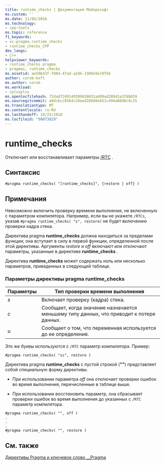 ```yaml
---
title: runtime_checks | Документация Майкрософт
ms.custom: ''
ms.date: 11/04/2016
ms.technology:
- cpp-tools
ms.topic: reference
f1_keywords:
- vc-pragma.runtime_checks
- runtime_checks_CPP
dev_langs:
- C++
helpviewer_keywords:
- runtime_checks pragma
- pragmas, runtime_checks
ms.assetid: ae50b43f-f88d-47ad-a2db-3389e9e7df5b
author: corob-msft
ms.author: corob
ms.workload:
- cplusplus
ms.openlocfilehash: 72dadf249149309b58031ad99ad28941a3f88d59
ms.sourcegitcommit: a9dcbcc85b4c28eed280d8e451c494a00d8c4c25
ms.translationtype: MT
ms.contentlocale: ru-RU
ms.lasthandoff: 10/25/2018
ms.locfileid: "50073829"
---
```

# <a name="runtimechecks"></a>runtime_checks
Отключает или восстанавливает параметры [/RTC](../build/reference/rtc-run-time-error-checks.md) .

## <a name="syntax"></a>Синтаксис

```
#pragma runtime_checks( "[runtime_checks]", {restore | off} )
```

## <a name="remarks"></a>Примечания

Невозможно включить проверку времени выполнения, не включенную с параметром компилятора. Например, если вы не укажете `/RTCs`, указав `#pragma runtime_checks( "s", restore)` не будет включению проверки кадра стека.

Директива pragma **runtime_checks** должна находиться за пределами функции; она вступает в силу в первой функции, определенной после этой директивы. Аргументы *restore* и *off* включают или отключают параметры, указанные в директиве **runtime_checks** .

Директива **runtime_checks** может содержать ноль или несколько параметров, приведенных в следующей таблице.

### <a name="parameters-of-the-runtimechecks-pragma"></a>Параметры директивы pragma runtime_checks

|Параметры|Тип проверки времени выполнения|
|--------------------|-----------------------------|
|*s*|Включает проверку (кадра) стека.|
|*c*|Сообщает, когда значение назначается меньшему типу данных, что приводит к потере данных.|
|*u*|Сообщает о том, что переменная используется до ее определения.|

Это же буквы используются с `/RTC` параметр компилятора. Пример:

```
#pragma runtime_checks( "sc", restore )
```

Директива pragma **runtime_checks** с пустой строкой (**""**) представляет собой специальную форму директивы.

- При использовании параметра *off* она отключает проверки ошибок во время выполнения, перечисленные в таблице выше.

- При использовании *восстановить* параметр, она сбрасывает проверки ошибок во время выполнения до указанных с `/RTC` параметр компилятора.

```
#pragma runtime_checks( "", off )
.
.
.
#pragma runtime_checks( "", restore )
```

## <a name="see-also"></a>См. также

[Директивы Pragma и ключевое слово __Pragma](../preprocessor/pragma-directives-and-the-pragma-keyword.md)